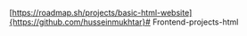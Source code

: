 [https://roadmap.sh/projects/basic-html-website]{https://github.com/husseinmukhtar}# Frontend-projects-html
